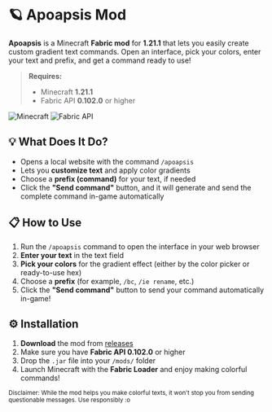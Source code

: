 # 🪐 Apoapsis Mod

**Apoapsis** is a Minecraft **Fabric mod** for **1.21.1** that lets you easily create custom gradient text commands. Open an interface, pick your colors, enter your text and prefix, and get a command ready to use!
> **Requires:**  
> - Minecraft **1.21.1**
> - Fabric API **0.102.0** or higher

![Minecraft](https://img.shields.io/badge/Minecraft-1.21.1-brightgreen) ![Fabric API](https://img.shields.io/badge/Fabric--API-0.102.0%2B-blue)

## 💡 What Does It Do?

- Opens a local website with the command `/apoapsis`
- Lets you **customize text** and apply color gradients
- Choose a **prefix (command)** for your text, if needed
- Click the **"Send command"** button, and it will generate and send the complete command in-game automatically

## 📋 How to Use

1. Run the `/apoapsis` command to open the interface in your web browser
2. **Enter your text** in the text field
3. **Pick your colors** for the gradient effect (either by the color picker or ready-to-use hex)
4. Choose a **prefix** (for example, `/bc`, `/ie rename`, etc.)
5. Click the **"Send command"** button to send your command automatically in-game!

## ⚙️ Installation

1. **Download** the mod from [releases](https://github.com/arminosz/apoapsis/releases)
2. Make sure you have **Fabric API 0.102.0** or higher
3. Drop the `.jar` file into your `/mods/` folder
4. Launch Minecraft with the **Fabric Loader** and enjoy making colorful commands!

<sub>Disclaimer: While the mod helps you make colorful texts, it won't stop you from sending questionable messages. Use responsibly :o</sub>

